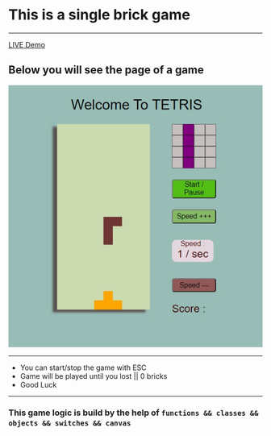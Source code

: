 # This is a single brick game
---
[ LIVE  Demo](https://brickgamesingleplayer.netlify.app/)

## Below you will see the page of a game

![alt text](https://github.com/barisdevjs/Tetris/blob/main/tetris.jpg)

---

- You can start/stop the game with ESC
- Game will be played until you lost || 0 bricks
- Good Luck
---

### This game logic is build by the help of `functions && classes && objects && switches && canvas` 
 
